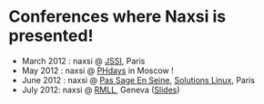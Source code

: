 # Conferences where Naxsi is presented! #

  * March 2012 : naxsi @ [JSSI](http://www.ossir.org/jssi/index.shtml), Paris
  * May 2012 : naxsi @ [PHdays](http://2012.phdays.com/) in Moscow !
  * June 2012 : naxsi @ [Pas Sage En Seine](http://www.passageenseine.org/archives/pses-2012), [Solutions Linux](http://www.solutionslinux.fr/), Paris
  * July 2012: naxsi @ [RMLL](http://2012.rmll.info/), Geneva ([Slides](http://schedule2012.rmll.info/IMG/pdf/NAXSI-RMLL-2012-v1-2.pdf))